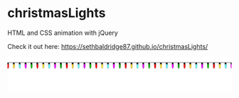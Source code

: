 # christmasLights
HTML and CSS animation with jQuery

Check it out here: https://sethbaldridge87.github.io/christmasLights/

![alt text](https://raw.githubusercontent.com/sethbaldridge87/christmasLights/master/lights.PNG)
